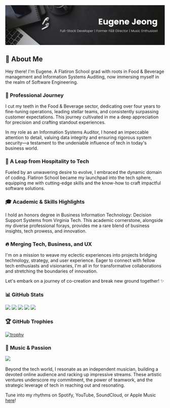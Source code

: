 <img src=https://github.com/ejeong24/ejeong24/blob/main/img/Black%20Minimal%20Motivation%20Quote%20LinkedIn%20Banner.png>

## 👋 **About Me**

Hey there! I'm Eugene. A Flatiron School grad with roots in Food & Beverage management and Information Systems Auditing, now immersing myself in the realm of Software Engineering.

### 💼 **Professional Journey**

I cut my teeth in the Food & Beverage sector, dedicating over four years to fine-tuning operations, leading stellar teams, and consistently surpassing customer expectations. This journey cultivated in me a deep appreciation for precision and crafting standout experiences.

In my role as an Information Systems Auditor, I honed an impeccable attention to detail, valuing data integrity and ensuring rigorous system security—a testament to the undeniable influence of tech in today's business world.

### 🚀 **A Leap from Hospitality to Tech**

Fueled by an unwavering desire to evolve, I embraced the dynamic domain of coding. Flatiron School became my launchpad into the tech sphere, equipping me with cutting-edge skills and the know-how to craft impactful software solutions.

### 🎓 **Academic & Skills Highlights**

I hold an honors degree in Business Information Technology: Decision Support Systems from Virginia Tech. This academic cornerstone, alongside my diverse professional forays, provides me a rare blend of business insights, tech prowess, and innovation.

### 🔥 **Merging Tech, Business, and UX**

I'm on a mission to weave my eclectic experiences into projects bridging technology, strategy, and user experience. Eager to connect with fellow tech enthusiasts and visionaries, I'm all in for transformative collaborations and stretching the boundaries of innovation.

Let's embark on a journey of co-creation and break new ground together! ✨

### 📊 **GitHub Stats**

![](http://github-profile-summary-cards.vercel.app/api/cards/profile-details?username=ejeong24&theme=github_dark)
![](http://github-profile-summary-cards.vercel.app/api/cards/repos-per-language?username=ejeong24&theme=github_dark)
![](http://github-profile-summary-cards.vercel.app/api/cards/most-commit-language?username=ejeong24&theme=github_dark)
![](http://github-profile-summary-cards.vercel.app/api/cards/stats?username=ejeong24&theme=github_dark)
![](http://github-profile-summary-cards.vercel.app/api/cards/productive-time?username=ejeong24&theme=github_dark&utcOffset=8)

### 🏆 **GitHub Trophies**

[![trophy](https://github-profile-trophy.vercel.app/?username=ejeong24&column=-1)](https://github.com/ryo-ma/github-profile-trophy)

### 🎵 **Music & Passion**

![](https://github.com/ejeong24/ejeong24/blob/main/img/INNIT-BRUV-ANIMATED-GIF.gif)

Beyond the tech world, I resonate as an independent musician, building a devoted online audience and racking up impressive streams. These artistic ventures underscore my commitment, the power of teamwork, and the strategic leverage of tech in reaching out and resonating.

Tune into my rhythms on Spotify, YouTube, SoundCloud, or Apple Music [here](https://linktr.ee/vince.smoke)!
